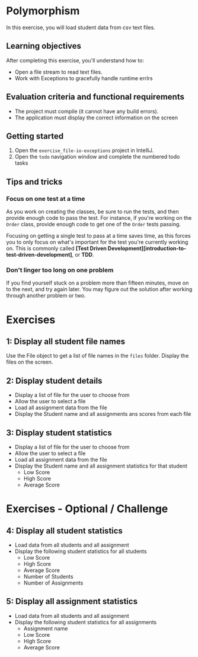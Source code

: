 # Polymorphism

In this exercise, you will load student data from csv text files.

## Learning objectives

After completing this exercise, you'll understand how to:

* Open a file stream to read text files.
* Work with Exceptions to gracefully handle runtime errlrs

## Evaluation criteria and functional requirements

* The project must compile (it cannot have any build errors).
* The application must display the correct information on the screen

## Getting started

1. Open the `exercise_file-io-exceptions` project in IntelliJ.
2. Open the `todo` navigation window and complete the numbered todo tasks

## Tips and tricks

### Focus on one test at a time

As you work on creating the classes, be sure to run the tests, and then provide enough code to pass the test. For instance, if you're working on the `Order` class, provide enough code to get one of the `Order` tests passing.

Focusing on getting a single test to pass at a time saves time, as this forces you to only focus on what's important for the test you're currently working on. This is commonly called **[Test Driven Development][introduction-to-test-driven-development]**, or **TDD**.

### Don't linger too long on one problem

If you find yourself stuck on a problem more than fifteen minutes, move on to the next, and try again later. You may figure out the solution after working through another problem or two.

# Exercises

## 1: Display all student file names

Use the File object to get a list of file names in the `files` folder. 
Display the files on the screen.

## 2: Display student details

* Display a list of file for the user to choose from
* Allow the user to select a file
* Load all assignment data from the file
* Display the Student name and all assignments ans scores from each file

## 3: Display student statistics

* Display a list of file for the user to choose from
* Allow the user to select a file
* Load all assignment data from the file
* Display the Student name and all assignment statistics for that student
  * Low Score
  * High Score
  * Average Score

# Exercises - Optional / Challenge

## 4: Display all student statistics

* Load data from all students and all assignment 
* Display the following student statistics for all students
    * Low Score
    * High Score
    * Average Score
    * Number of Students
    * Number of Assignments

## 5: Display all assignment statistics

* Load data from all students and all assignment
* Display the following student statistics for all assignments
    * Assignment name
    * Low Score
    * High Score
    * Average Score


